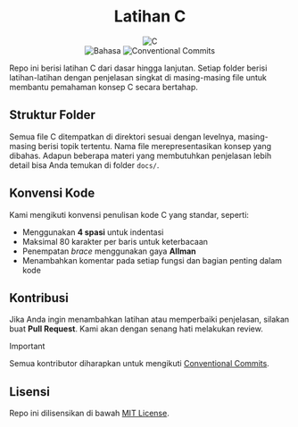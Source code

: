 <div align="center">

# Latihan C

![C](https://img.shields.io/badge/c-%2300599C.svg?style=for-the-badge&logo=c&logoColor=white)  
![Bahasa](https://img.shields.io/badge/Bahasa-Indonesia-blue)
![Conventional Commits](https://img.shields.io/badge/commit-conventional-blue.svg)

</div>

Repo ini berisi latihan C dari dasar hingga lanjutan. Setiap folder berisi latihan-latihan dengan penjelasan singkat di masing-masing file untuk membantu pemahaman konsep C secara bertahap.

## Struktur Folder

Semua file C ditempatkan di direktori sesuai dengan levelnya, masing-masing berisi topik tertentu. Nama file merepresentasikan konsep yang dibahas. Adapun beberapa materi yang membutuhkan penjelasan lebih detail bisa Anda temukan di folder `docs/`.

## Konvensi Kode

Kami mengikuti konvensi penulisan kode C yang standar, seperti:

-   Menggunakan **4 spasi** untuk indentasi
-   Maksimal 80 karakter per baris untuk keterbacaan
-   Penempatan _brace_ menggunakan gaya **Allman**
-   Menambahkan komentar pada setiap fungsi dan bagian penting dalam kode

## Kontribusi

Jika Anda ingin menambahkan latihan atau memperbaiki penjelasan, silakan buat **Pull Request**. Kami akan dengan senang hati melakukan review.

> [!IMPORTANT]
>
> Semua kontributor diharapkan untuk mengikuti [Conventional Commits](https://www.conventionalcommits.org/).

## Lisensi

Repo ini dilisensikan di bawah [MIT License](LICENSE).
